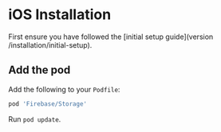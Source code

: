 # iOS Installation

First ensure you have followed the [initial setup guide](version /installation/initial-setup).

## Add the pod

Add the following to your `Podfile`:

```ruby
pod 'Firebase/Storage'
```

Run `pod update`.
